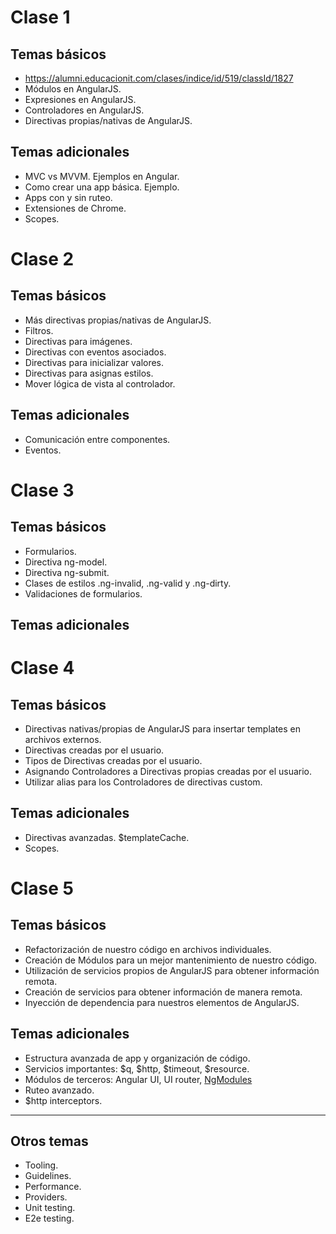 # Clase 1
## Temas básicos
- https://alumni.educacionit.com/clases/indice/id/519/classId/1827
- Módulos en AngularJS.
- Expresiones en AngularJS.
- Controladores en AngularJS.
- Directivas propias/nativas de AngularJS.

## Temas adicionales
- MVC vs MVVM. Ejemplos en Angular.
- Como crear una app básica. Ejemplo.
- Apps con y sin ruteo.
- Extensiones de Chrome.
- Scopes.


# Clase 2
## Temas básicos
- Más directivas propias/nativas de AngularJS.
- Filtros.
- Directivas para imágenes.
- Directivas con eventos asociados.
- Directivas para inicializar valores.
- Directivas para asignas estilos.
- Mover lógica de vista al controlador.


## Temas adicionales
- Comunicación entre componentes.
- Eventos.


# Clase 3
## Temas básicos
- Formularios.
- Directiva ng-model.
- Directiva ng-submit.
- Clases de estilos .ng-invalid, .ng-valid y .ng-dirty.
- Validaciones de formularios.


## Temas adicionales

# Clase 4
## Temas básicos
- Directivas nativas/propias de AngularJS para insertar templates en archivos externos.
- Directivas creadas por el usuario.
- Tipos de Directivas creadas por el usuario.
- Asignando Controladores a Directivas propias creadas por el usuario.
- Utilizar alias para los Controladores de directivas custom.


## Temas adicionales
- Directivas avanzadas. $templateCache.
- Scopes.


# Clase 5
## Temas básicos
- Refactorización de nuestro código en archivos individuales.
- Creación de Módulos para un mejor mantenimiento de nuestro código.
- Utilización de servicios propios de AngularJS para obtener información remota.
- Creación de servicios para obtener información de manera remota.
- Inyección de dependencia para nuestros elementos de AngularJS.

## Temas adicionales
- Estructura avanzada de app y organización de código.
- Servicios importantes: $q, $http, $timeout, $resource.
- Módulos de terceros: Angular UI, UI router, [NgModules](http://ngmodules.org)
- Ruteo avanzado.
- $http interceptors.



-----------------------------

## Otros temas
- Tooling.
- Guidelines.
- Performance.
- Providers.
- Unit testing.
- E2e testing.
